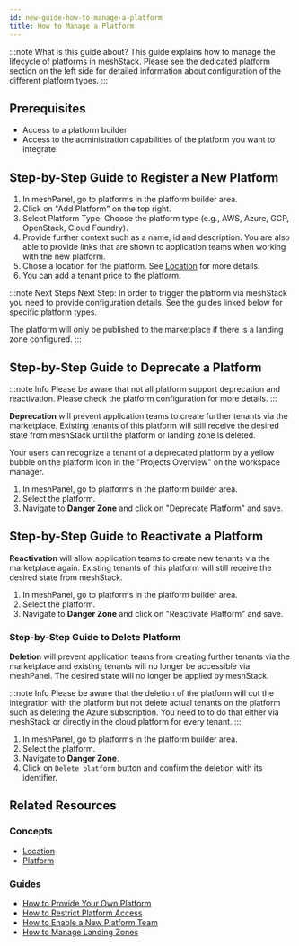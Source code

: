 ```yaml
---
id: new-guide-how-to-manage-a-platform
title: How to Manage a Platform
---
```


:::note What is this guide about?
This guide explains how to manage the lifecycle of platforms in meshStack. Please see the dedicated platform section on the left side for detailed information about configuration of the different platform types.
:::

## Prerequisites

- Access to a platform builder
- Access to the administration capabilities of the platform you want to integrate.

## Step-by-Step Guide to Register a New Platform

1. In meshPanel, go to platforms in the platform builder area.
2. Click on "Add Platform" on the top right.
3. Select Platform Type: Choose the platform type (e.g., AWS, Azure, GCP, OpenStack, Cloud Foundry).
4. Provide further context such as a name, id and description. You are also able to provide links that are shown to application teams when working with the new platform. 
5. Chose a location for the platform. See [Location](concepts/platform-location.md) for more details.
6. You can add a tenant price to the platform.

:::note Next Steps
Next Step: In order to trigger the platform via meshStack you need to provide configuration details. See the guides linked below for specific platform types.

The platform will only be published to the marketplace if there is a landing zone configured.
:::

## Step-by-Step Guide to Deprecate a Platform

:::note Info
Please be aware that not all platform support deprecation and reactivation. Please check the platform configuration for more details.
:::

**Deprecation** will prevent application teams to create further tenants via the marketplace. Existing tenants of this platform will still receive the desired state from meshStack until the platform or landing zone is deleted.

Your users can recognize a tenant of a deprecated platform by a yellow bubble on the platform icon in the "Projects Overview" on the workspace manager.

1. In meshPanel, go to platforms in the platform builder area.
2. Select the platform.
3. Navigate to **Danger Zone** and click on "Deprecate Platform" and save.

## Step-by-Step Guide to Reactivate a Platform

**Reactivation** will allow application teams to create new tenants via the marketplace again. Existing tenants of this platform will still receive the desired state from meshStack.

1. In meshPanel, go to platforms in the platform builder area.
2. Select the platform.
3. Navigate to **Danger Zone** and click on "Reactivate Platform" and save.

### Step-by-Step Guide to Delete Platform

**Deletion** will prevent application teams from creating further tenants via the marketplace and existing tenants will no longer be accessible via meshPanel. The desired state will no longer be applied by meshStack. 

:::note Info
Please be aware that the deletion of the platform will cut the integration with the platform but not delete actual tenants on the platform such as deleting the Azure subscription. You need to to do that either via meshStack or directly in the cloud platform for every tenant.
:::

1. In meshPanel, go to platforms in the platform builder area.
2. Select the platform.
3. Navigate to **Danger Zone**.
4. Click on `Delete platform` button and confirm the deletion with its identifier.


## Related Resources

### Concepts

- [Location](concepts/platform-location.md)
- [Platform](concepts/platform.md)

### Guides

- [How to Provide Your Own Platform](new-guide-how-to-provide-your-own-platform.md)
- [How to Restrict Platform Access](new-guide-how-to-restrict-platform-access.md)
- [How to Enable a New Platform Team](new-guide-how-to-enable-a-new-platform-team.md)
- [How to Manage Landing Zones](new-guide-how-to-manage-landing-zones.md)